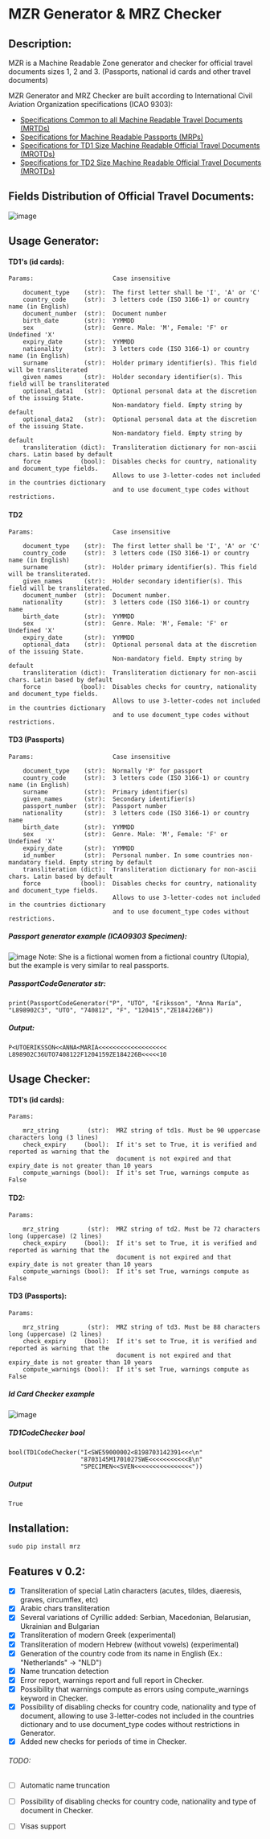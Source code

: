 # MZR Generator & MRZ Checker

## Description:
MZR is a Machine Readable Zone generator and checker for official travel documents sizes 1, 2 and 3. (Passports, national id cards and other travel documents)

MZR Generator and MRZ Checker are built according to International Civil Aviation Organization specifications (ICAO 9303):

* [Specifications Common to all Machine Readable Travel Documents (MRTDs)](https://www.icao.int/publications/Documents/9303_p3_cons_en.pdf)
* [Specifications for Machine Readable Passports (MRPs)](https://www.icao.int/publications/Documents/9303_p4_cons_en.pdf)
* [Specifications for TD1 Size Machine Readable Official Travel Documents (MROTDs)](https://www.icao.int/publications/Documents/9303_p5_cons_en.pdf)
* [Specifications for TD2 Size Machine Readable Official Travel Documents (MROTDs)](https://www.icao.int/publications/Documents/9303_p6_cons_en.pdf)


## Fields Distribution of Official Travel Documents:
![image](Fields_Distribution.png)

## Usage Generator:
#### TD1's (id cards):

    Params:                      Case insensitive

        document_type    (str):  The first letter shall be 'I', 'A' or 'C'
        country_code     (str):  3 letters code (ISO 3166-1) or country name (in English)
        document_number  (str):  Document number
        birth_date       (str):  YYMMDD
        sex              (str):  Genre. Male: 'M', Female: 'F' or Undefined 'X'
        expiry_date      (str):  YYMMDD
        nationality      (str):  3 letters code (ISO 3166-1) or country name (in English)
        surname          (str):  Holder primary identifier(s). This field will be transliterated
        given_names      (str):  Holder secondary identifier(s). This field will be transliterated
        optional_data1   (str):  Optional personal data at the discretion of the issuing State.
                                 Non-mandatory field. Empty string by default
        optional_data2   (str):  Optional personal data at the discretion of the issuing State.
                                 Non-mandatory field. Empty string by default
        transliteration (dict):  Transliteration dictionary for non-ascii chars. Latin based by default
        force           (bool):  Disables checks for country, nationality and document_type fields.
                                 Allows to use 3-letter-codes not included in the countries dictionary
                                 and to use document_type codes without restrictions.
                                 
#### TD2

    Params:                      Case insensitive

        document_type    (str):  The first letter shall be 'I', 'A' or 'C'
        country_code     (str):  3 letters code (ISO 3166-1) or country name (in English)
        surname          (str):  Holder primary identifier(s). This field will be transliterated.
        given_names      (str):  Holder secondary identifier(s). This field will be transliterated.
        document_number  (str):  Document number.
        nationality      (str):  3 letters code (ISO 3166-1) or country name
        birth_date       (str):  YYMMDD
        sex              (str):  Genre. Male: 'M', Female: 'F' or Undefined 'X'
        expiry_date      (str):  YYMMDD
        optional_data    (str):  Optional personal data at the discretion of the issuing State.
                                 Non-mandatory field. Empty string by default
        transliteration (dict):  Transliteration dictionary for non-ascii chars. Latin based by default
        force           (bool):  Disables checks for country, nationality and document_type fields.
                                 Allows to use 3-letter-codes not included in the countries dictionary
                                 and to use document_type codes without restrictions.
                                 
#### TD3 (Passports)

    Params:                      Case insensitive

        document_type    (str):  Normally 'P' for passport
        country_code     (str):  3 letters code (ISO 3166-1) or country name (in English)
        surname          (str):  Primary identifier(s)
        given_names      (str):  Secondary identifier(s)
        passport_number  (str):  Passport number
        nationality      (str):  3 letters code (ISO 3166-1) or country name
        birth_date       (str):  YYMMDD
        sex              (str):  Genre. Male: 'M', Female: 'F' or Undefined 'X'
        expiry_date      (str):  YYMMDD
        id_number        (str):  Personal number. In some countries non-mandatory field. Empty string by default
        transliteration (dict):  Transliteration dictionary for non-ascii chars. Latin based by default
        force           (bool):  Disables checks for country, nationality and document_type fields.
                                 Allows to use 3-letter-codes not included in the countries dictionary
                                 and to use document_type codes without restrictions.
                                 

##### Passport generator example (ICAO9303 Specimen):
![image](examples/images/passports/ICAO_Example.png)
Note: She is a fictional women from a fictional country (Utopia), but the example is very similar to real passports.

##### PassportCodeGenerator str:
    print(PassportCodeGenerator("P", "UTO", "Eriksson", "Anna María", "L898902C3", "UTO", "740812", "F", "120415","ZE184226B"))

##### Output:
    P<UTOERIKSSON<<ANNA<MARIA<<<<<<<<<<<<<<<<<<<
    L898902C36UTO7408122F1204159ZE184226B<<<<<10

## Usage Checker:
#### TD1's (id cards):

    Params:

        mrz_string        (str):  MRZ string of td1s. Must be 90 uppercase characters long (3 lines)
        check_expiry     (bool):  If it's set to True, it is verified and reported as warning that the
                                  document is not expired and that expiry_date is not greater than 10 years
        compute_warnings (bool):  If it's set True, warnings compute as False

#### TD2:

    Params:

        mrz_string        (str):  MRZ string of td2. Must be 72 characters long (uppercase) (2 lines)
        check_expiry     (bool):  If it's set to True, it is verified and reported as warning that the
                                  document is not expired and that expiry_date is not greater than 10 years
        compute_warnings (bool):  If it's set True, warnings compute as False
        
#### TD3 (Passports):

    Params:

        mrz_string        (str):  MRZ string of td3. Must be 88 characters long (uppercase) (2 lines)
        check_expiry     (bool):  If it's set to True, it is verified and reported as warning that the
                                  document is not expired and that expiry_date is not greater than 10 years
        compute_warnings (bool):  If it's set True, warnings compute as False
        
##### Id Card Checker example
![image](examples/images/id_cards/Sweden.png)

##### TD1CodeChecker bool
    bool(TD1CodeChecker("I<SWE59000002<8198703142391<<<\n"
                        "8703145M1701027SWE<<<<<<<<<<<8\n"
                        "SPECIMEN<<SVEN<<<<<<<<<<<<<<<<"))

##### Output
    True

## Installation:
    sudo pip install mrz

## Features v 0.2:
- [x] Transliteration of special Latin characters (acutes, tildes, diaeresis, graves, circumflex, etc)
- [x] Arabic chars transliteration
- [x] Several variations of Cyrillic added: Serbian, Macedonian, Belarusian, Ukrainian and Bulgarian
- [x] Transliteration of modern Greek (experimental)
- [x] Transliteration of modern Hebrew (without vowels) (experimental)
- [x] Generation of the country code from its name in English (Ex.: "Netherlands" -> "NLD")
- [x] Name truncation detection
- [x] Error report, warnings report and full report in Checker.
- [x] Possibility that warnings compute as errors using compute_warnings keyword in Checker.
- [x] Possibility of disabling checks for country code, nationality and type of document, allowing to use 3-letter-codes not included in the countries dictionary and to use document_type codes without restrictions in Generator.
- [x] Added new checks for periods of time in Checker.

###### TODO:
- [ ] Automatic name truncation
- [ ] Possibility of disabling checks for country code, nationality and type of document in Checker.
- [ ] Visas support

